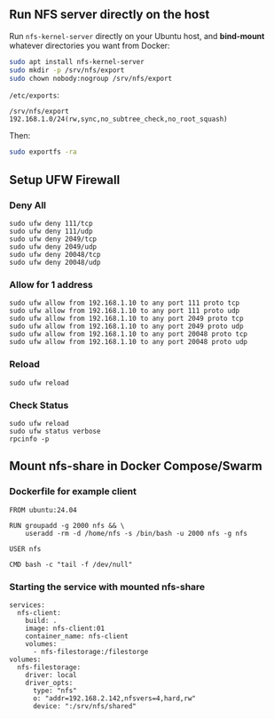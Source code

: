 ## Run NFS server directly on the host

Run `nfs-kernel-server` directly on your Ubuntu host, and **bind-mount** whatever directories you want from Docker:

```bash
sudo apt install nfs-kernel-server
sudo mkdir -p /srv/nfs/export
sudo chown nobody:nogroup /srv/nfs/export
```

`/etc/exports`:

```
/srv/nfs/export 192.168.1.0/24(rw,sync,no_subtree_check,no_root_squash)
```

Then:

```bash
sudo exportfs -ra
```

## Setup UFW Firewall

### Deny All
```
sudo ufw deny 111/tcp
sudo ufw deny 111/udp
sudo ufw deny 2049/tcp
sudo ufw deny 2049/udp
sudo ufw deny 20048/tcp
sudo ufw deny 20048/udp
```
### Allow for 1 address
```
sudo ufw allow from 192.168.1.10 to any port 111 proto tcp
sudo ufw allow from 192.168.1.10 to any port 111 proto udp
sudo ufw allow from 192.168.1.10 to any port 2049 proto tcp
sudo ufw allow from 192.168.1.10 to any port 2049 proto udp
sudo ufw allow from 192.168.1.10 to any port 20048 proto tcp
sudo ufw allow from 192.168.1.10 to any port 20048 proto udp
```

### Reload
```
sudo ufw reload
```

### Check Status
```
sudo ufw reload
sudo ufw status verbose
rpcinfo -p
```

## Mount nfs-share in Docker Compose/Swarm

### Dockerfile for example client
```
FROM ubuntu:24.04

RUN groupadd -g 2000 nfs && \
    useradd -rm -d /home/nfs -s /bin/bash -u 2000 nfs -g nfs

USER nfs

CMD bash -c "tail -f /dev/null"

```

### Starting the service with mounted nfs-share
```
services:
  nfs-client:
    build: .
    image: nfs-client:01
    container_name: nfs-client
    volumes:
      - nfs-filestorage:/filestorge
volumes:
  nfs-filestorage:
    driver: local
    driver_opts:
      type: "nfs"
      o: "addr=192.168.2.142,nfsvers=4,hard,rw"
      device: ":/srv/nfs/shared"
```
